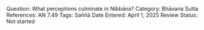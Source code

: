 Question: What perceptions culminate in Nibbāna?
Category: Bhāvana
Sutta References: AN 7.49
Tags: Saññā
Date Entered: April 1, 2025
Review Status: Not started